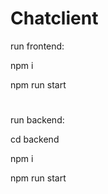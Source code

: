 # Chatclient

run frontend:

npm i 
 
npm run start
#
run backend:

cd backend

npm i

npm run start

